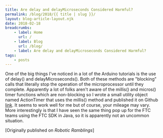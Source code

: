 ```yaml
---
title: Are delay and delayMicroseconds Considered Harmful?
permalink: /blog/2018/{{ title | slug }}/
layout: blog-article-layout.njk
date: 2018-02-18
breadcrumbs:
    - label: Home
      url: /
    - label: Blog
      url: /blog/
    - label: Are delay and delayMicroseconds Considered Harmful?
tags:
    - posts
---
```


<!-- Excerpt Start -->
One of the big things I've noticed in a lot of the Arduino tutorials is the use of delay() and delayMicroseconds(). Both of these methods are "blocking" calls that literally stop the operation of the microprocessor until they complete. Apparently a lot of folks aren't aware of the millis() and micros() timer functions which are non-blocking so I wrote a small utility object named ActionTimer that uses the millis() method and published it on Github [link](https://web.archive.org/web/20190414105803/https://github.com/senestone/ActionTimer). It seems to work well for me but of course, your mileage may vary. More interestingly is that I have seen the same thing pop up for the FTC teams using the FTC SDK in Java, so it is apparently not an uncommon situation.
<!-- Excerpt End -->

<div class="center-text">

[Originally published on _Robotic Ramblings_]

</div>